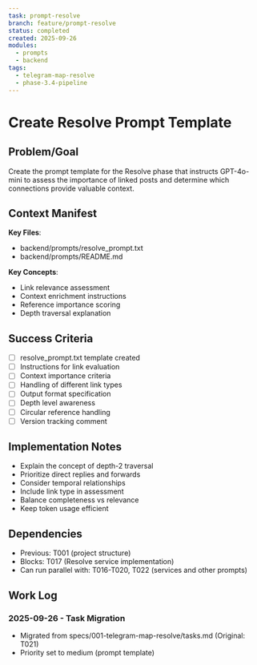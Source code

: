 ```yaml
---
task: prompt-resolve
branch: feature/prompt-resolve
status: completed
created: 2025-09-26
modules:
  - prompts
  - backend
tags:
  - telegram-map-resolve
  - phase-3.4-pipeline
---
```


# Create Resolve Prompt Template

## Problem/Goal
Create the prompt template for the Resolve phase that instructs GPT-4o-mini to assess the importance of linked posts and determine which connections provide valuable context.

## Context Manifest
**Key Files**:
- backend/prompts/resolve_prompt.txt
- backend/prompts/README.md

**Key Concepts**:
- Link relevance assessment
- Context enrichment instructions
- Reference importance scoring
- Depth traversal explanation

## Success Criteria
- [ ] resolve_prompt.txt template created
- [ ] Instructions for link evaluation
- [ ] Context importance criteria
- [ ] Handling of different link types
- [ ] Output format specification
- [ ] Depth level awareness
- [ ] Circular reference handling
- [ ] Version tracking comment

## Implementation Notes
- Explain the concept of depth-2 traversal
- Prioritize direct replies and forwards
- Consider temporal relationships
- Include link type in assessment
- Balance completeness vs relevance
- Keep token usage efficient

## Dependencies
- Previous: T001 (project structure)
- Blocks: T017 (Resolve service implementation)
- Can run parallel with: T016-T020, T022 (services and other prompts)

## Work Log
### 2025-09-26 - Task Migration
- Migrated from specs/001-telegram-map-resolve/tasks.md (Original: T021)
- Priority set to medium (prompt template)